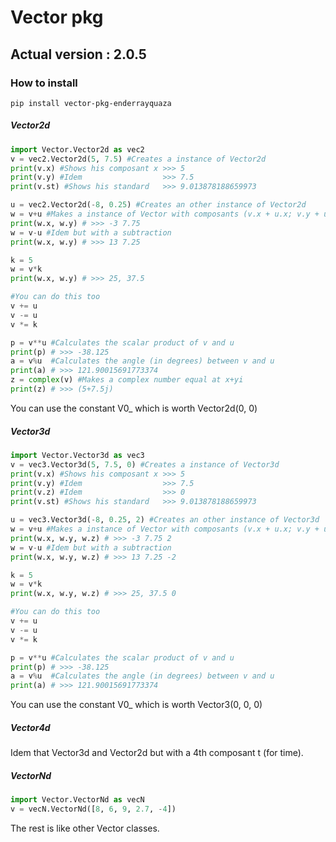 # Vector pkg
## Actual version : 2.0.5
### How to install
 ```shell
 pip install vector-pkg-enderrayquaza
 ```
 
##### Vector2d
```Python
import Vector.Vector2d as vec2
v = vec2.Vector2d(5, 7.5) #Creates a instance of Vector2d
print(v.x) #Shows his composant x >>> 5
print(v.y) #Idem                  >>> 7.5
print(v.st) #Shows his standard   >>> 9.013878188659973

u = vec2.Vector2d(-8, 0.25) #Creates an other instance of Vector2d
w = v+u #Makes a instance of Vector with composants (v.x + u.x; v.y + u.y)
print(w.x, w.y) # >>> -3 7.75
w = v-u #Idem but with a subtraction
print(w.x, w.y) # >>> 13 7.25

k = 5
w = v*k
print(w.x, w.y) # >>> 25, 37.5

#You can do this too
v += u
v -= u
v *= k

p = v**u #Calculates the scalar product of v and u          
print(p) # >>> -38.125
a = v%u  #Calculates the angle (in degrees) between v and u
print(a) # >>> 121.90015691773374
z = complex(v) #Makes a complex number equal at x+yi
print(z) # >>> (5+7.5j)
```
You can use the constant V0_ which is worth Vector2d(0, 0)

##### Vector3d
```Python
import Vector.Vector3d as vec3
v = vec3.Vector3d(5, 7.5, 0) #Creates a instance of Vector3d
print(v.x) #Shows his composant x >>> 5
print(v.y) #Idem                  >>> 7.5
print(v.z) #Idem                  >>> 0
print(v.st) #Shows his standard   >>> 9.013878188659973

u = vec3.Vector3d(-8, 0.25, 2) #Creates an other instance of Vector3d
w = v+u #Makes a instance of Vector with composants (v.x + u.x; v.y + u.y; v.z + u.z)
print(w.x, w.y, w.z) # >>> -3 7.75 2
w = v-u #Idem but with a subtraction
print(w.x, w.y, w.z) # >>> 13 7.25 -2

k = 5
w = v*k
print(w.x, w.y, w.z) # >>> 25, 37.5 0

#You can do this too
v += u
v -= u
v *= k

p = v**u #Calculates the scalar product of v and u          
print(p) # >>> -38.125
a = v%u  #Calculates the angle (in degrees) between v and u
print(a) # >>> 121.90015691773374
```
You can use the constant V0_ which is worth Vector3(0, 0, 0)

##### Vector4d
Idem that Vector3d and Vector2d but with a 4th composant t (for time).

##### VectorNd
```Python
import Vector.VectorNd as vecN
v = vecN.VectorNd([8, 6, 9, 2.7, -4])
```
The rest is like other Vector classes.

